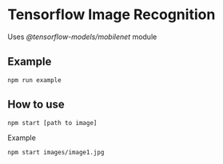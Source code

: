 # Tensorflow Image Recognition

Uses *@tensorflow-models/mobilenet* module

## Example

```
npm run example
```

## How to use

```
npm start [path to image]
```

Example

```
npm start images/image1.jpg
```